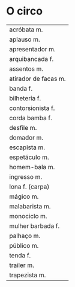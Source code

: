 # O circo

|                       |
| --                    |
| acróbata m.           |
| aplauso m.            |
| apresentador m.       |
| arquibancada f.       |
| assentos m.           |
| atirador de facas m.  |
| banda f.              |
| bilheteria f.         |
| contorsionista f.     |
| corda bamba f.        |
| desfile m.            |
| domador m.            |
| escapista m.          |
| espetáculo m.         |
| homem-bala m.         |
| ingresso m.           |
| lona f. (carpa)       |
| mágico m.             |
| malabarista m.        |
| monociclo m.          |
| mulher barbada f.     |
| palhaço m.            |
| público m.            |
| tenda f.              |
| trailer m.            |
| trapezista m.         |
